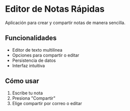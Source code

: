 # Editor de Notas Rápidas 

Aplicación para crear y compartir notas de manera sencilla.

##  Funcionalidades
- Editor de texto multilínea
- Opciones para compartir o editar
- Persistencia de datos
- Interfaz intuitiva

##  Cómo usar
1. Escribe tu nota
2. Presiona "Compartir"
3. Elige compartir por correo o editar

